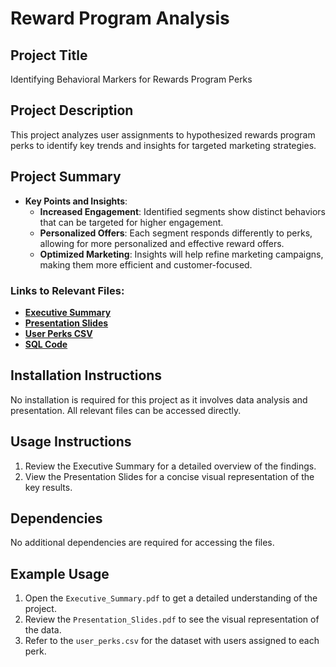 # Reward Program Analysis

## Project Title
Identifying Behavioral Markers for Rewards Program Perks

## Project Description
This project analyzes user assignments to hypothesized rewards program perks to identify key trends and insights for targeted marketing strategies.

## Project Summary

- **Key Points and Insights**:
    - **Increased Engagement**: Identified segments show distinct behaviors that can be targeted for higher engagement.
    - **Personalized Offers**: Each segment responds differently to perks, allowing for more personalized and effective reward offers.
    - **Optimized Marketing**: Insights will help refine marketing campaigns, making them more efficient and customer-focused.

### Links to Relevant Files:
- **[Executive Summary](https://docs.google.com/document/d/1jYEWx3T9RWALcdZaSlhPZ2uSdoCfDFuz83FG0ZKdJsk/edit?tab=t.0#heading=h.g7b1sb3yxe64)**
- **[Presentation Slides](https://docs.google.com/presentation/d/17U05i1ufOYkwayciwSTd0kEiunyw4o2_Ww8Mvu9EPeU/edit#slide=id.p)**
- **[User Perks CSV](https://drive.google.com/file/d/1cV7GOCornlJjNE6YjPQwHUjJpdNX8k6v/view?usp=sharing)**
- **[SQL Code](https://docs.google.com/document/d/1qDkbyIQ_kEkY3i8Fu4xvZp9N2yszV6qgptbe7anRO8c/edit#heading=h.3e6msugak2yp)**

## Installation Instructions
No installation is required for this project as it involves data analysis and presentation. All relevant files can be accessed directly.

## Usage Instructions
1. Review the Executive Summary for a detailed overview of the findings.
2. View the Presentation Slides for a concise visual representation of the key results.

## Dependencies
No additional dependencies are required for accessing the files.

## Example Usage
1. Open the `Executive_Summary.pdf` to get a detailed understanding of the project.
2. Review the `Presentation_Slides.pdf` to see the visual representation of the data.
3. Refer to the `user_perks.csv` for the dataset with users assigned to each perk.
